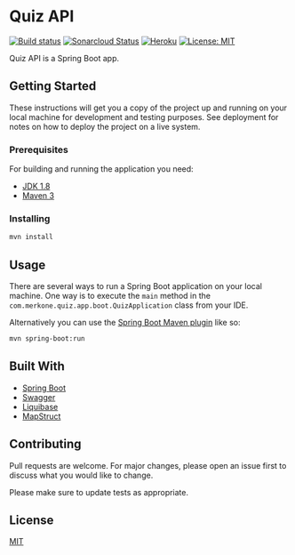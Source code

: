 # Quiz API

[![Build status](https://app.wercker.com/status/a4441a77f675040ee7f5941830dc986c/s/ "wercker status")](https://app.wercker.com/project/byKey/a4441a77f675040ee7f5941830dc986c)
[![Sonarcloud Status](https://sonarcloud.io/api/project_badges/measure?project=com.lapots.breed.judge:judge-rule-engine&metric=alert_status)](https://sonarcloud.io/dashboard?id=quiz-api)
[![Heroku](https://heroku-badge.herokuapp.com/?app=heroku-badge)](https://api-quiz-app.herokuapp.com/)
[![License: MIT](https://img.shields.io/badge/License-MIT-yellow.svg)](https://opensource.org/licenses/MIT)

Quiz API is a Spring Boot app.

## Getting Started

These instructions will get you a copy of the project up and running on your local machine for development and testing purposes. See deployment for notes on how to deploy the project on a live system.

### Prerequisites

For building and running the application you need:

- [JDK 1.8](http://www.oracle.com/technetwork/java/javase/downloads/jdk8-downloads-2133151.html)
- [Maven 3](https://maven.apache.org)

### Installing

```bash
mvn install
```

## Usage

There are several ways to run a Spring Boot application on your local machine. One way is to execute the `main` method in the `com.merkone.quiz.app.boot.QuizApplication` class from your IDE.

Alternatively you can use the [Spring Boot Maven plugin](https://docs.spring.io/spring-boot/docs/current/reference/html/build-tool-plugins-maven-plugin.html) like so:

```bash
mvn spring-boot:run
```

## Built With

* [Spring Boot](https://spring.io/projects/spring-boot)
* [Swagger](https://swagger.io/)
* [Liquibase](https://www.liquibase.org/)
* [MapStruct](https://mapstruct.org/)

## Contributing
Pull requests are welcome. For major changes, please open an issue first to discuss what you would like to change.

Please make sure to update tests as appropriate.

## License
[MIT](https://choosealicense.com/licenses/mit/)

